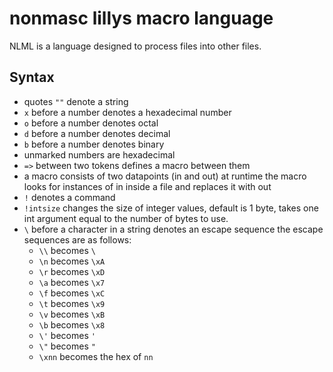 # nonmasc lillys macro language

NLML is a language designed to process files into other files.

## Syntax

- quotes `""` denote a string
- `x` before a number denotes a hexadecimal number
- `o` before a number denotes octal
- `d` before a number denotes decimal
- `b` before a number denotes binary
- unmarked numbers are hexadecimal
- `=>` between two tokens defines a macro between them
- a macro consists of two datapoints (in and out) at runtime the macro looks for instances of in inside a file and replaces it with out
- `!` denotes a command
- `!intsize` changes the size of integer values, default is 1 byte, takes one int argument equal to the number of bytes to use.
- `\` before a character in a string denotes an escape sequence the escape sequences are as follows:
  + `\\`   becomes `\`
  + `\n`   becomes `\xA`
  + `\r`   becomes `\xD`
  + `\a`   becomes `\x7`
  + `\f`   becomes `\xC`
  + `\t`   becomes `\x9`
  + `\v`   becomes `\xB`
  + `\b`   becomes `\x8`
  + `\'`   becomes `'`
  + `\"`   becomes `"`
  + `\xnn` becomes the hex of `nn`


